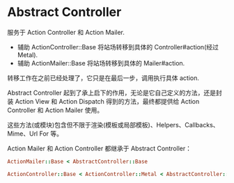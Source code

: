 # Abstract Controller

服务于 Action Controller 和 Action Mailer.

- 辅助 ActionController::Base 将站场转移到具体的 Controller#action(经过 Metal).
- 辅助 ActionMailer::Base 将站场转移到具体的 Mailer#action.

转移工作在之前已经处理了，它只是在最后一步，调用执行具体 action.

Abstract Controller 起到了承上启下的作用，无论是它自己定义的方法，还是封装 Action View 和 Action Dispatch 得到的方法，最终都提供给 Action Controller 和 Action Mailer 使用。

这些方法(或模块)包含但不限于渲染(模板或局部模板)、Helpers、Callbacks、Mime、Url For 等。

Action Mailer 和 Action Controller 都继承于 Abstract Controller：

```ruby
ActionMailer::Base < AbstractController::Base

ActionController::Base < ActionController::Metal < AbstractController::Base
```
